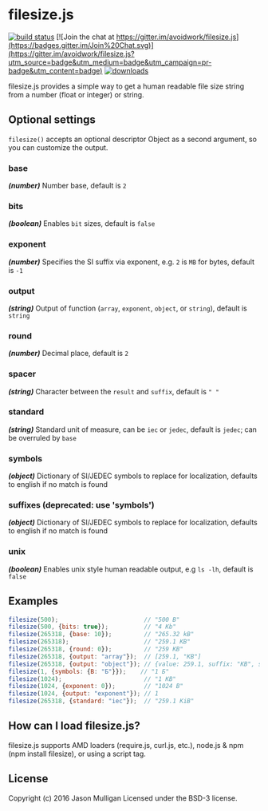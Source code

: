 # filesize.js

[![build status](https://secure.travis-ci.org/avoidwork/filesize.js.png)](http://travis-ci.org/avoidwork/filesize.js) [![Join the chat at https://gitter.im/avoidwork/filesize.js](https://badges.gitter.im/Join%20Chat.svg)](https://gitter.im/avoidwork/filesize.js?utm_source=badge&utm_medium=badge&utm_campaign=pr-badge&utm_content=badge) [![downloads](https://img.shields.io/npm/dt/filesize.svg)](https://www.npmjs.com/package/filesize)

filesize.js provides a simple way to get a human readable file size string from a number (float or integer) or string.

## Optional settings

`filesize()` accepts an optional descriptor Object as a second argument, so you can customize the output.

### base
_***(number)***_ Number base, default is `2`

### bits
_***(boolean)***_ Enables `bit` sizes, default is `false`

### exponent
_***(number)***_ Specifies the SI suffix via exponent, e.g. `2` is `MB` for bytes, default is `-1`

### output
_***(string)***_ Output of function (`array`, `exponent`, `object`, or `string`), default is `string`

### round
_***(number)***_ Decimal place, default is `2`

### spacer
_***(string)***_ Character between the `result` and `suffix`, default is `" "`

### standard
_***(string)***_ Standard unit of measure, can be `iec` or `jedec`, default is `jedec`; can be overruled by `base`

### symbols
_***(object)***_ Dictionary of SI/JEDEC symbols to replace for localization, defaults to english if no match is found

### suffixes (deprecated: use 'symbols')
_***(object)***_ Dictionary of SI/JEDEC symbols to replace for localization, defaults to english if no match is found

### unix
_***(boolean)***_ Enables unix style human readable output, e.g `ls -lh`, default is `false`

## Examples

```javascript
filesize(500);                        // "500 B"
filesize(500, {bits: true});          // "4 Kb"
filesize(265318, {base: 10});         // "265.32 kB"
filesize(265318);                     // "259.1 KB"
filesize(265318, {round: 0});         // "259 KB"
filesize(265318, {output: "array"});  // [259.1, "KB"]
filesize(265318, {output: "object"}); // {value: 259.1, suffix: "KB", symbol: "KB"}
filesize(1, {symbols: {B: "Б"}});    // "1 Б"
filesize(1024);                       // "1 KB"
filesize(1024, {exponent: 0});        // "1024 B"
filesize(1024, {output: "exponent"}); // 1
filesize(265318, {standard: "iec"});  // "259.1 KiB"
```

## How can I load filesize.js?
filesize.js supports AMD loaders (require.js, curl.js, etc.), node.js & npm (npm install filesize), or using a script tag.

## License
Copyright (c) 2016 Jason Mulligan
Licensed under the BSD-3 license.
